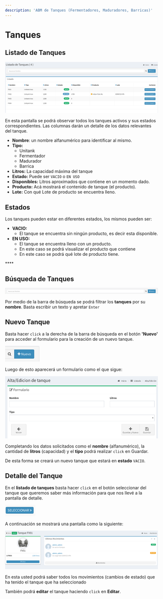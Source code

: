 ```yaml
---
description: 'ABM de Tanques (Fermentadores, Maduradores, Barricas)'
---
```


# Tanques

## Listado de Tanques

![Listado de Tanques](../../.gitbook/assets/screenshot-guido.beerapp.com.ar-2019.07.28-15_24_43.png)

En esta pantalla se podrá observar todos los tanques activos y sus estados correspondientes.  Las columnas darán un detalle de los datos relevantes del tanque.

* **Nombre**: un nombre alfanumérico para identificar al mismo.
* **Tipo:**  
  * Unitank
  * Fermentador
  * Madurador
  * Barrica
* **Litros:**  La capacidad máxima del tanque
* **Estado:** Puede ser `VACIO` o `EN USO`
* **Disponibles:**  Litros aproximados que contiene en un momento dado.
* **Producto:** Acá mostrará el contenido de tanque \(el producto\).
* **Lote:** Con qué Lote de producto se encuentra lleno.

## Estados

Los tanques pueden estar en diferentes estados, los mismos pueden ser:

* **VACIO:** 
  * El tanque se encuentra sin ningún producto, es decir esta disponible.
* **EN USO:** 
  * El tanque se encuentra lleno con un producto.
  * En este caso se podrá visualizar el producto que contiene
  * En este caso se podrá qué lote de producto tiene.

\*\*\*\*

## Búsqueda de Tanques

![Barra de B&#xFA;squeda de Tanques](../../.gitbook/assets/screenshot-guido.beerapp.com.ar-2019.07.28-15_32_03.png)

Por medio de la barra de búsqueda se podrá filtrar los **tanques**  por su **nombre**. Basta escribir un texto y apretar `Enter`

## Nuevo Tanque

Basta hacer `click` a la derecha de la barra de búsqueda en el botón **'Nuevo'** para acceder al formulario para la creación de un nuevo tanque.

![Bot&#xF3;n de Nuevo Tanque](../../.gitbook/assets/screenshot-guido.beerapp.com.ar-2019.07.28-15_07_45.png)

Luego de esto aparecerá un formulario como el que sigue:

![Formulario  de Alta/Edici&#xF3;n de Tanque](../../.gitbook/assets/screenshot-guido.beerapp.com.ar-2019.07.28-15_34_41.png)

Completando los datos solicitados como el **nombre** \(alfanumérico\), la cantidad de **litros** \(capacidad\) y el **tipo** podrá realizar `click` en Guardar.

De esta forma se creará un nuevo tanque que estará en **estado** `VACIO`.

## Detalle del Tanque

En el **listado de tanques** basta hacer `click` en el botón seleccionar del tanque que queremos saber más información para que nos llevé a la pantalla de detalle.

![Bot&#xF3;n de Selecci&#xF3;n de Tanque](../../.gitbook/assets/screenshot-guido.beerapp.com.ar-2019.07.28-15_14_56.png)

A continuación se mostrará una pantalla como la siguiente:

![Pantalla de Detalle de un Tanque](../../.gitbook/assets/screenshot-guido.beerapp.com.ar-2019.07.28-15_36_42.png)

En esta usted podrá saber todos los movimientos \(cambios de estado\) que ha tenido el tanque que ha seleccionado

También podrá **editar** el tanque haciendo `click` en **Editar**.

